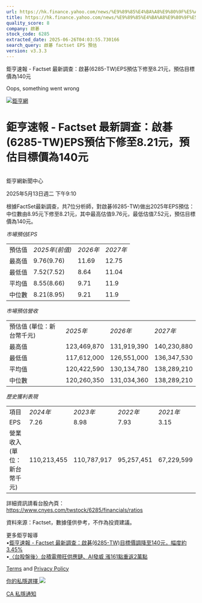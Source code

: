 ```yaml
---
url: https://hk.finance.yahoo.com/news/%E9%89%85%E4%BA%A8%E9%80%9F%E5%A0%B1-factset-%E6%9C%80%E6%96%B0%E8%AA%BF%E6%9F%A5-%E5%95%9F%E7%A2%81-6285-041030354.html
title: https://hk.finance.yahoo.com/news/%E9%89%85%E4%BA%A8%E9%80%9F%E5%A0%B1-factset-%E6%9C%80%E6%96%B0%E8
quality_score: 8
company: 啟碁
stock_code: 6285
extracted_date: 2025-06-26T04:03:55.730166
search_query: 啟碁 factset EPS 預估
version: v3.3.3
---
```


鉅亨速報 - Factset 最新調查：啟碁(6285-TW)EPS預估下修至8.21元，預估目標價為140元 


Oops, something went wrong

 

[![鉅亨網](https://s.yimg.com/ny/api/res/1.2/UM5hrThmhlnSiBO4o4qlLg--/YXBwaWQ9aGlnaGxhbmRlcjt3PTE0NjtoPTQ4O2NmPXdlYnA-/https://s.yimg.com/os/creatr-uploaded-images/2020-01/147c7630-36ab-11ea-ae7c-5ee7a0016555)](http://www.cnyes.com/ "鉅亨網")

# 鉅亨速報 - Factset 最新調查：啟碁(6285-TW)EPS預估下修至8.21元，預估目標價為140元

![](data:image/gif;base64,R0lGODlhAQABAIAAAAAAAP///ywAAAAAAQABAAACAUwAOw==)

鉅亨網新聞中心

2025年5月13日週二 下午9:10

根據FactSet最新調查，共7位分析師，對啟碁(6285-TW)做出2025年EPS預估：中位數由8.95元下修至8.21元，其中最高估值9.76元，最低估值7.52元，預估目標價為140元。

*市場預估EPS*

|  |  |  |  |
| --- | --- | --- | --- |
| 預估值 | *2025年(前值)* | *2026年* | *2027年* |
| 最高值 | 9.76(9.76) | 11.69 | 12.75 |
| 最低值 | 7.52(7.52) | 8.64 | 11.04 |
| 平均值 | 8.55(8.66) | 9.71 | 11.9 |
| 中位數 | 8.21(8.95) | 9.21 | 11.9 |

*市場預估營收*

|  |  |  |  |
| --- | --- | --- | --- |
| 預估值 (單位：新台幣千元) | *2025年* | *2026年* | *2027年* |
| 最高值 | 123,469,870 | 131,919,390 | 140,230,880 |
| 最低值 | 117,612,000 | 126,551,000 | 136,347,530 |
| 平均值 | 120,422,590 | 130,134,780 | 138,289,210 |
| 中位數 | 120,260,350 | 131,034,360 | 138,289,210 |

*歷史獲利表現*

|  |  |  |  |  |
| --- | --- | --- | --- | --- |
| 項目 | *2024年* | *2023年* | *2022年* | *2021年* |
| EPS | 7.26 | 8.98 | 7.93 | 3.15 |
| 營業收入 (單位：新台幣千元) | 110,213,455 | 110,787,917 | 95,257,451 | 67,229,599 |

詳細資訊請看台股內頁：  
<https://www.cnyes.com/twstock/6285/financials/ratios>

資料來源：Factset，數據僅供參考，不作為投資建議。

更多鉅亨報導  
•[鉅亨速報 - Factset 最新調查：啟碁(6285-TW)目標價調降至140元，幅度約3.45%](https://news.cnyes.com/news/id/5973562?utm_source=yahoo&utm_medium=RSS&utm_campaign=relate)  
•[〈台股盤後〉台積電帶旺供應鏈、AI發威 漲161點重返2萬點](https://news.cnyes.com/news/id/5952623?utm_source=yahoo&utm_medium=RSS&utm_campaign=relate)

[Terms](https://guce.yahoo.com/terms?locale=zh-Hant-HK)  and [Privacy Policy](https://guce.yahoo.com/privacy-policy?locale=zh-Hant-HK)

[你的私隱選擇 ![](https://s.yimg.com/dv/static/siteApp/img/privacy-choice-control.png)](https://guce.yahoo.com/state-controls?locale=zh-Hant-HK&state=CA)

[CA 私隱通知](https://guce.yahoo.com/ca-notice?locale=zh-Hant-HK)